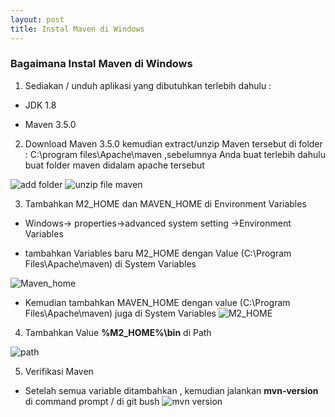 ```yaml
---
layout: post
title: Instal Maven di Windows
---
```


### Bagaimana Instal Maven di Windows
1. Sediakan / unduh aplikasi yang dibutuhkan terlebih dahulu :

* JDK 1.8

* Maven 3.5.0

2. Download Maven 3.5.0 kemudian extract/unzip Maven tersebut di folder : C:\program files\Apache\maven ,sebelumnya Anda buat terlebih 
dahulu buat folder maven didalam apache tersebut

![add folder](http://res.cloudinary.com/deshqivuj/image/upload/v1493634481/maven-eclipse/2017-05-01_17-17-32.png)
![unzip file maven](http://res.cloudinary.com/deshqivuj/image/upload/v1493634491/maven-eclipse/2017-05-01_17-17-59.png)

3. Tambahkan M2_HOME dan MAVEN_HOME di Environment Variables 

  * Windows-> properties->advanced system setting ->Environment Variables 
  
  * tambahkan Variables baru M2_HOME dengan Value (C:\Program Files\Apache\maven) di System Variables
  
  ![Maven_home](http://res.cloudinary.com/deshqivuj/image/upload/v1493635257/maven-eclipse/2017-05-01_17-35-01.png)
  
  * Kemudian tambahkan MAVEN_HOME dengan value (C:\Program Files\Apache\maven) juga di System Variables
  ![M2_HOME](http://res.cloudinary.com/deshqivuj/image/upload/v1493635254/maven-eclipse/2017-05-01_17-33-05.png)
  
4. Tambahkan Value **%M2_HOME%\bin** di Path 

![path](http://res.cloudinary.com/deshqivuj/image/upload/v1493635259/maven-eclipse/2017-05-01_17-37-21.png)

5. Verifikasi Maven 

  * Setelah semua variable ditambahkan , kemudian jalankan **mvn-version** di command prompt / di git bush
![mvn version](http://res.cloudinary.com/deshqivuj/image/upload/v1493636465/maven-eclipse/2017-05-01_17-59-03.png)
